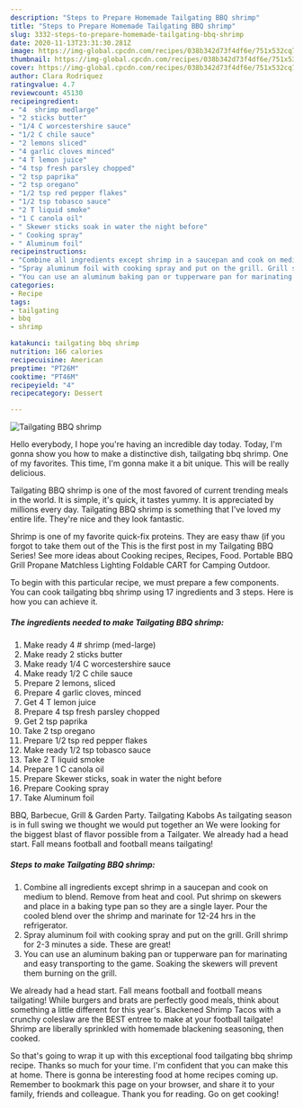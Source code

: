 ```yaml
---
description: "Steps to Prepare Homemade Tailgating BBQ shrimp"
title: "Steps to Prepare Homemade Tailgating BBQ shrimp"
slug: 3332-steps-to-prepare-homemade-tailgating-bbq-shrimp
date: 2020-11-13T23:31:30.281Z
image: https://img-global.cpcdn.com/recipes/038b342d73f4df6e/751x532cq70/tailgating-bbq-shrimp-recipe-main-photo.jpg
thumbnail: https://img-global.cpcdn.com/recipes/038b342d73f4df6e/751x532cq70/tailgating-bbq-shrimp-recipe-main-photo.jpg
cover: https://img-global.cpcdn.com/recipes/038b342d73f4df6e/751x532cq70/tailgating-bbq-shrimp-recipe-main-photo.jpg
author: Clara Rodriquez
ratingvalue: 4.7
reviewcount: 45130
recipeingredient:
- "4  shrimp medlarge"
- "2 sticks butter"
- "1/4 C worcestershire sauce"
- "1/2 C chile sauce"
- "2 lemons sliced"
- "4 garlic cloves minced"
- "4 T lemon juice"
- "4 tsp fresh parsley chopped"
- "2 tsp paprika"
- "2 tsp oregano"
- "1/2 tsp red pepper flakes"
- "1/2 tsp tobasco sauce"
- "2 T liquid smoke"
- "1 C canola oil"
- " Skewer sticks soak in water the night before"
- " Cooking spray"
- " Aluminum foil"
recipeinstructions:
- "Combine all ingredients except shrimp in a saucepan and cook on medium to blend. Remove from heat and cool. Put shrimp on skewers and place in a baking type pan so they are a single layer. Pour the cooled blend over the shrimp and marinate for 12-24 hrs in the refrigerator."
- "Spray aluminum foil with cooking spray and put on the grill. Grill shrimp for 2-3 minutes a side. These are great!"
- "You can use an aluminum baking pan or tupperware pan for marinating and easy transporting to the game. Soaking the skewers will prevent them burning on the grill."
categories:
- Recipe
tags:
- tailgating
- bbq
- shrimp

katakunci: tailgating bbq shrimp 
nutrition: 166 calories
recipecuisine: American
preptime: "PT26M"
cooktime: "PT46M"
recipeyield: "4"
recipecategory: Dessert

---
```



![Tailgating BBQ shrimp](https://img-global.cpcdn.com/recipes/038b342d73f4df6e/751x532cq70/tailgating-bbq-shrimp-recipe-main-photo.jpg)

Hello everybody, I hope you're having an incredible day today. Today, I'm gonna show you how to make a distinctive dish, tailgating bbq shrimp. One of my favorites. This time, I'm gonna make it a bit unique. This will be really delicious.

Tailgating BBQ shrimp is one of the most favored of current trending meals in the world. It is simple, it's quick, it tastes yummy. It is appreciated by millions every day. Tailgating BBQ shrimp is something that I've loved my entire life. They're nice and they look fantastic.

Shrimp is one of my favorite quick-fix proteins. They are easy thaw (if you forgot to take them out of the This is the first post in my Tailgating BBQ Series! See more ideas about Cooking recipes, Recipes, Food. Portable BBQ Grill Propane Matchless Lighting Foldable CART for Camping Outdoor.


To begin with this particular recipe, we must prepare a few components. You can cook tailgating bbq shrimp using 17 ingredients and 3 steps. Here is how you can achieve it.

<!--inarticleads1-->

##### The ingredients needed to make Tailgating BBQ shrimp:

1. Make ready 4 # shrimp (med-large)
1. Make ready 2 sticks butter
1. Make ready 1/4 C worcestershire sauce
1. Make ready 1/2 C chile sauce
1. Prepare 2 lemons, sliced
1. Prepare 4 garlic cloves, minced
1. Get 4 T lemon juice
1. Prepare 4 tsp fresh parsley chopped
1. Get 2 tsp paprika
1. Take 2 tsp oregano
1. Prepare 1/2 tsp red pepper flakes
1. Make ready 1/2 tsp tobasco sauce
1. Take 2 T liquid smoke
1. Prepare 1 C canola oil
1. Prepare  Skewer sticks, soak in water the night before
1. Prepare  Cooking spray
1. Take  Aluminum foil


BBQ, Barbecue, Grill &amp; Garden Party. Tailgating Kabobs As tailgating season is in full swing we thought we would put together an We were looking for the biggest blast of flavor possible from a Tailgater. We already had a head start. Fall means football and football means tailgating! 

<!--inarticleads2-->

##### Steps to make Tailgating BBQ shrimp:

1. Combine all ingredients except shrimp in a saucepan and cook on medium to blend. Remove from heat and cool. Put shrimp on skewers and place in a baking type pan so they are a single layer. Pour the cooled blend over the shrimp and marinate for 12-24 hrs in the refrigerator.
1. Spray aluminum foil with cooking spray and put on the grill. Grill shrimp for 2-3 minutes a side. These are great!
1. You can use an aluminum baking pan or tupperware pan for marinating and easy transporting to the game. Soaking the skewers will prevent them burning on the grill.


We already had a head start. Fall means football and football means tailgating! While burgers and brats are perfectly good meals, think about something a little different for this year&#39;s. Blackened Shrimp Tacos with a crunchy coleslaw are the BEST entree to make at your football tailgate! Shrimp are liberally sprinkled with homemade blackening seasoning, then cooked. 

So that's going to wrap it up with this exceptional food tailgating bbq shrimp recipe. Thanks so much for your time. I'm confident that you can make this at home. There is gonna be interesting food at home recipes coming up. Remember to bookmark this page on your browser, and share it to your family, friends and colleague. Thank you for reading. Go on get cooking!
